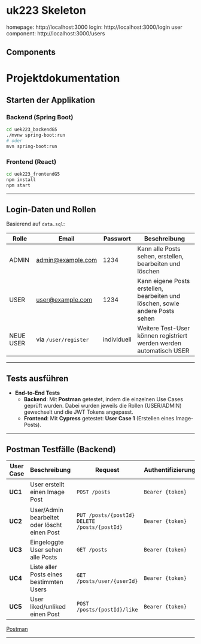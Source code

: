 # uk223 Skeleton

homepage: http://localhost:3000
login: http://localhost:3000/login
user component: http://localhost:3000/users

## Components

# Projektdokumentation

## Starten der Applikation

### Backend (Spring Boot)
```bash
cd uek223_backendG5
./mvnw spring-boot:run
# oder
mvn spring-boot:run
```

### Frontend (React)
```bash
cd uek223_frontendG5
npm install
npm start
```

---

## Login-Daten und Rollen

Basierend auf `data.sql`:

| Rolle   | Email               | Passwort | Beschreibung |
|---------|---------------------|----------|--------------|
| ADMIN   | admin@example.com   | 1234     | Kann alle Posts sehen, erstellen, bearbeiten und löschen |
| USER    | user@example.com    | 1234     | Kann eigene Posts erstellen, bearbeiten und löschen, sowie andere Posts sehen |
| NEUE USER | via `/user/register` | individuell | Weitere Test-User können registriert werden werden automatisch USER|

---

## Tests ausführen

- **End-to-End Tests**  
  - **Backend**: Mit **Postman** getestet, indem die einzelnen Use Cases geprüft wurden. Dabei wurden jeweils die Rollen (USER/ADMIN) gewechselt und die JWT Tokens angepasst.  
  - **Frontend**: Mit **Cypress** getestet: **User Case 1** (Erstellen eines Image-Posts).

---

## Postman Testfälle (Backend)

| User Case | Beschreibung | Request | Authentifizierung | Beispiel Body |
|-----------|--------------|---------|-------------------|---------------|
| **UC1** | User erstellt einen Image Post | `POST /posts` | `Bearer {token}` | ```json { "imageUrl": "https://example.com/image.jpg", "description": "My vacation photo" }``` |
| **UC2** | User/Admin bearbeitet oder löscht einen Post | `PUT /posts/{postId}`<br>`DELETE /posts/{postId}` | `Bearer {token}` | –<br>*(User: nur eigene Posts, Admin: alle Posts)* |
| **UC3** | Eingeloggte User sehen alle Posts | `GET /posts` | `Bearer {token}` | – |
| **UC4** | Liste aller Posts eines bestimmten Users | `GET /posts/user/{userId}` | `Bearer {token}` | – |
| **UC5** | User liked/unliked einen Post | `POST /posts/{postId}/like` | `Bearer {token}` | –<br>*(1. Click = Like, 2. Click = Unlike)* |

[Postman](https://dark-spaceship-903007.postman.co/workspace/Team-Workspace~f176345a-6857-46e0-848c-e34dc1272885/collection/43313840-b6d9db1c-34e8-40c2-9cf1-b3bc217c6f84?action=share&creator=43313840&active-environment=43313840-9c5b71b0-7d51-4b56-96e9-190eb7329579) 

---


